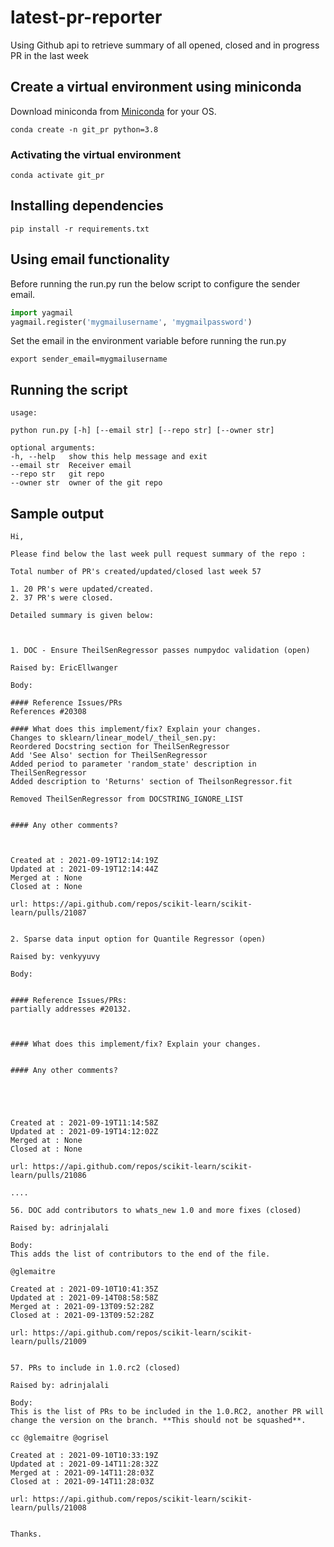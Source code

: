 # latest-pr-reporter

Using Github api to retrieve summary of all opened, closed and in progress PR in the last week

## Create a virtual environment using miniconda 

Download miniconda from [Miniconda](https://docs.conda.io/en/latest/miniconda.html) for your OS.

```shell
conda create -n git_pr python=3.8
```

### Activating the virtual environment

```shell
conda activate git_pr
```

## Installing dependencies

```shell
pip install -r requirements.txt
```

## Using email functionality

Before running the run.py run the below script to configure the sender email.

```python
import yagmail
yagmail.register('mygmailusername', 'mygmailpassword')
```

Set the email in the environment variable before running the run.py

```shell
export sender_email=mygmailusername
```

## Running the script

```shell
usage: 

python run.py [-h] [--email str] [--repo str] [--owner str]

optional arguments:
-h, --help   show this help message and exit
--email str  Receiver email
--repo str   git repo
--owner str  owner of the git repo
```

## Sample output
```
Hi,

Please find below the last week pull request summary of the repo :

Total number of PR's created/updated/closed last week 57

1. 20 PR's were updated/created.
2. 37 PR's were closed.

Detailed summary is given below:



1. DOC - Ensure TheilSenRegressor passes numpydoc validation (open)

Raised by: EricEllwanger

Body:

#### Reference Issues/PRs
References #20308

#### What does this implement/fix? Explain your changes.
Changes to sklearn/linear_model/_theil_sen.py:
Reordered Docstring section for TheilSenRegressor
Add 'See Also' section for TheilSenRegressor
Added period to parameter 'random_state' description in TheilSenRegressor
Added description to 'Returns' section of TheilsonRegressor.fit

Removed TheilSenRegressor from DOCSTRING_IGNORE_LIST


#### Any other comments?



Created at : 2021-09-19T12:14:19Z
Updated at : 2021-09-19T12:14:44Z
Merged at : None
Closed at : None

url: https://api.github.com/repos/scikit-learn/scikit-learn/pulls/21087


2. Sparse data input option for Quantile Regressor (open)

Raised by: venkyyuvy

Body:


#### Reference Issues/PRs:
partially addresses #20132.



#### What does this implement/fix? Explain your changes.


#### Any other comments?





Created at : 2021-09-19T11:14:58Z
Updated at : 2021-09-19T14:12:02Z
Merged at : None
Closed at : None

url: https://api.github.com/repos/scikit-learn/scikit-learn/pulls/21086

....

56. DOC add contributors to whats_new 1.0 and more fixes (closed)

Raised by: adrinjalali

Body:
This adds the list of contributors to the end of the file.

@glemaitre

Created at : 2021-09-10T10:41:35Z
Updated at : 2021-09-14T08:58:58Z
Merged at : 2021-09-13T09:52:28Z
Closed at : 2021-09-13T09:52:28Z

url: https://api.github.com/repos/scikit-learn/scikit-learn/pulls/21009


57. PRs to include in 1.0.rc2 (closed)

Raised by: adrinjalali

Body:
This is the list of PRs to be included in the 1.0.RC2, another PR will change the version on the branch. **This should not be squashed**.

cc @glemaitre @ogrisel

Created at : 2021-09-10T10:33:19Z
Updated at : 2021-09-14T11:28:32Z
Merged at : 2021-09-14T11:28:03Z
Closed at : 2021-09-14T11:28:03Z

url: https://api.github.com/repos/scikit-learn/scikit-learn/pulls/21008


Thanks.
```
